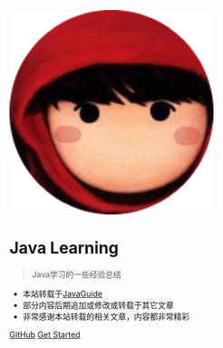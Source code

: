 ![logo](/_media/svg/logo.svg)

# Java Learning

> Java学习的一些经验总结

* 本站转载于[JavaGuide](https://github.com/Snailclimb/JavaGuide)
* 部分内容后期追加或修改或转载于其它文章
* 非常感谢本站转载的相关文章，内容都非常精彩

[GitHub](<https://github.com/tonycody>)
[Get Started](#java)